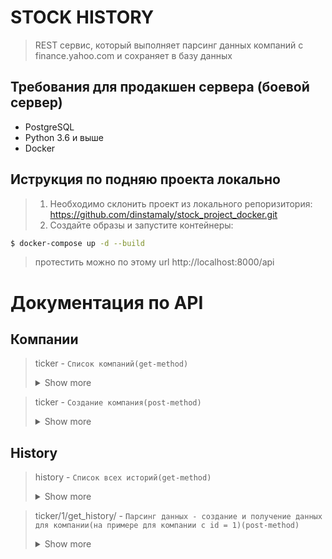 # STOCK HISTORY 

> REST сервис, который выполняет парсинг данных компаний с finance.yahoo.com
> и сохраняет в базу данных

 ## Требования для продакшен сервера (боевой сервер)
- PostgreSQL
- Python 3.6 и выше
- Docker

## Иструкция по подняю проекта локально
> 1. Необходимо склонить проект из локального репоризитория: 
> https://github.com/dinstamaly/stock_project_docker.git
> 2. Создайте образы и запустите контейнеры:
 ``` bash
$ docker-compose up -d --build
```

> протестить можно по этому url http://localhost:8000/api

# Документация по API
## Компании
>ticker - `Список компаний(get-method)`
> <details><summary>Show more</summary>
> 
> input:
> 
> {}
> 
> output:
> 
>  {
>    "id": 1,
>    "title": "PD"
>  },
>  {
>    "id": 2,
>    "title": "ZUO"
>  },
>  {
>    "id": 3,
>    "title": "PINS"
>  },
>  {
>    "id": 4,
>    "title": "ZM"
>  },
>  {
>    "id": 6,
>    "title": "DOCU"
>  },
>  {
>    "id": 7,
>    "title": "RUN"
>  },
>  {
>    "id": 8,
>    "title": "PVTL"
>  }
> 
> </details>
> 

> ticker - `Создание компания(post-method)`
> <details><summary>Show more</summary>
>
> input:
>   
> {
>   title: PD
> }
> 
> output:
> 
> {
>    "id": 1,
>    "title": "PD"
>  }
> 
> </details>

## History

> history - `Список всех историй(get-method)`
> <details><summary>Show more</summary>
>
> input:
>   
> {
> }
> 
> output:
> 
> 
> {
>    "id": 1,
>    "ticker": {
>      "id": 1,
>      "title": "PD"
>    },
>    "datetime": "2019-04-11T00:00:00",
>    "high": 39.610001,
    "low": 36,
    "close": 38.25,
    "adj_close": 38.25,
    "volume": 38.25
  },
  {
    "id": 2,
    "ticker": {
      "id": 1,
      "title": "PD"
    },
    "datetime": "2019-04-12T00:00:00",
    "high": 40.880001,
    "low": 37.398998,
    "close": 39.5,
    "adj_close": 39.5,
    "volume": 39.5
>  },
> ..........
> {
>    "id": 4546,
>    "ticker": {
>      "id": 7,
>      "title": "RUN"
>    },
>    {
>    "datetime": "2021-05-07T00:00:00",
>    "high": 49.919998,
>    "low": 45.130001,
>    "close": 45.639999,
>    "adj_close": 45.639999,
>    "volume": 45.639999
>  }
> </details>

> ticker/1/get_history/ - `Парсинг данных - создание и получение данных
> для компании(на примере для компании с id = 1)(post-method)`
> <details><summary>Show more</summary>
>
> input: 
> {
> }
> 
> output:
> {
>   "message": "created",
>  "result": [{
>    "id": 1,
>    "ticker": {
>      "id": 1,
>      "title": "PD"
>    },
>    "datetime": "2019-04-11T00:00:00",
>    "high": 39.610001,
>    "low": 36,
>    "close": 38.25,
>    "adj_close": 38.25,
>    "volume": 38.25
>  },..........
> </details>
